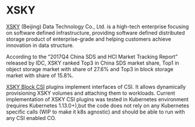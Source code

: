 # XSKY

[XSKY](https://www.xsky.com) (Beijing) Data Technology Co., Ltd. is a high-tech enterprise focusing on software defined infrastructure, 
providing software defined distributed storage product of enterprise-grade and helping customers achieve innovation in data structure.

According to the “2017Q4 China SDS and HCI Market Tracking Report” released by IDC, 
XSKY ranked Top3 in China SDS market share, Top1 in object storage market with share of 27.6% and Top3 in block storage market with share of 15.8%. 


[XSKY Block CSI](https://xsky-storage.github.io/xsky-csi-driver/csi-block.html) plugins implement interfaces of CSI. It allows dynamically provisioning XSKY volumes and attaching them to workloads. Current implementation of XSKY CSI plugins was tested in Kubernetes environment (requires Kubernetes 1.13.0+),but the code does not rely on any Kubernetes specific calls (WIP to make it k8s agnostic) and should be able to run with any CSI enabled CO.
